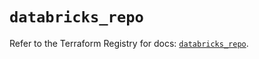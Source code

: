 # `databricks_repo`

Refer to the Terraform Registry for docs: [`databricks_repo`](https://registry.terraform.io/providers/databricks/databricks/1.59.0/docs/resources/repo).
